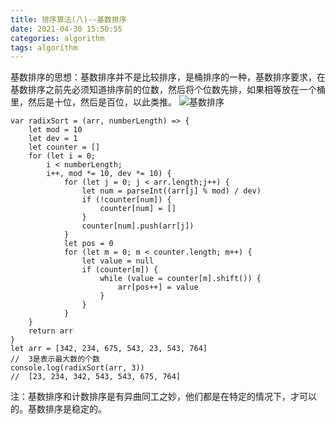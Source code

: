 ```yaml
---
title: 排序算法(八)--基数排序
date: 2021-04-30 15:50:55
categories: algorithm
tags: algorithm
---
```

基数排序的思想：基数排序并不是比较排序，是桶排序的一种，基数排序要求，在基数排序之前先必须知道排序前的位数，然后将个位数先排，如果相等放在一个桶里，然后是十位，然后是百位，以此类推。
![基数排序](8.gif)
```
var radixSort = (arr, numberLength) => {
    let mod = 10
    let dev = 1
    let counter = []
    for (let i = 0;
        i < numberLength;
        i++, mod *= 10, dev *= 10) {
            for (let j = 0; j < arr.length;j++) {
                let num = parseInt((arr[j] % mod) / dev)
                if (!counter[num]) {
                    counter[num] = []
                }
                counter[num].push(arr[j])
            }
            let pos = 0
            for (let m = 0; m < counter.length; m++) {
                let value = null
                if (counter[m]) {
                    while (value = counter[m].shift()) {
                        arr[pos++] = value
                    }
                }
            }
    }
    return arr
}
let arr = [342, 234, 675, 543, 23, 543, 764]
//  3是表示最大数的个数
console.log(radixSort(arr, 3))
//  [23, 234, 342, 543, 543, 675, 764]
```
注：基数排序和计数排序是有异曲同工之妙，他们都是在特定的情况下，才可以的。基数排序是稳定的。